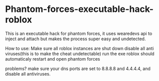 # Phantom-forces-executable-hack-roblox
This is an executable hack for phantom forces, it uses wearedevs api to inject and attach but makes the process super easy and undetected.

How to use:
Make sure all roblox instances are shut down
disable all anti viruses(this is to make the cheat undetectable)
run the exe
roblox should automaticaly restart and open phantom forces

problems?
make sure your dns ports are set to 8.8.8.8 and 4.4.4.4, and disable all antiviruses.


